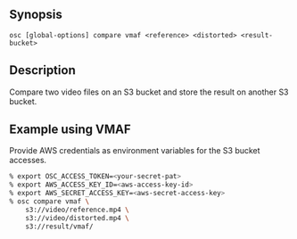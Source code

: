 ## Synopsis

```
osc [global-options] compare vmaf <reference> <distorted> <result-bucket>
```

## Description

Compare two video files on an S3 bucket and store the result on another S3 bucket.

## Example using VMAF

Provide AWS credentials as environment variables for the S3 bucket accesses.

```bash
% export OSC_ACCESS_TOKEN=<your-secret-pat>
% export AWS_ACCESS_KEY_ID=<aws-access-key-id>
% export AWS_SECRET_ACCESS_KEY=<aws-secret-access-key>
% osc compare vmaf \
    s3://video/reference.mp4 \
    s3://video/distorted.mp4 \
    s3://result/vmaf/
```
